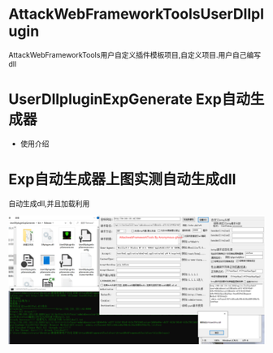 # AttackWebFrameworkToolsUserDllplugin
AttackWebFrameworkTools用户自定义插件模板项目,自定义项目.用户自己编写dll
<h1>UserDllpluginExpGenerate Exp自动生成器</h1>
<ul>
  <li>使用介绍</li>
</ul>
<h1> Exp自动生成器上图实测自动生成dll</h1>
自动生成dll,并且加载利用

![exp生成器](https://raw.githubusercontent.com/Anonymous-ghost/AttackWebFrameworkToolsUserDllplugin/main/UserDll.png)<br/>
